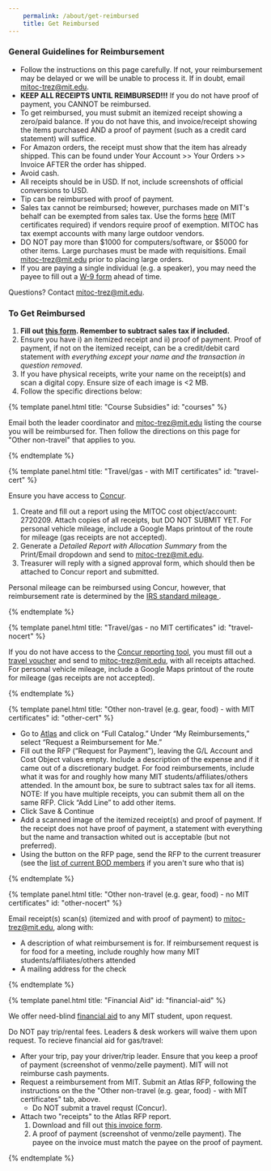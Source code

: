 ```yaml
---
    permalink: /about/get-reimbursed
    title: Get Reimbursed
---
```


### General Guidelines for Reimbursement

*   Follow the instructions on this page carefully. If not, your reimbursement may be delayed or we will be unable to process it. If in doubt, email [mitoc-trez@mit.edu](mailto:mitoc-trez@mit.edu).
*   **KEEP ALL RECEIPTS UNTIL REIMBURSED!!!** If you do not have proof of payment, you CANNOT be reimbursed.
*    To get reimbursed, you must submit an itemized receipt showing a zero/paid balance. If you do not have this, and invoice/receipt showing the items purchased AND a proof of payment (such as a credit card statement) will suffice. 
*   For Amazon orders, the receipt must show that the item has already shipped. This can be found under Your Account >> Your Orders >> Invoice AFTER the order has shipped.
*   Avoid cash.
*   All receipts should be in USD. If not, include screenshots of official conversions to USD.
*   Tip can be reimbursed with proof of payment.
*   Sales tax cannot be reimbursed; however, purchases made on MIT's behalf can be exempted from sales tax. Use the forms [here](http://vpf.mit.edu/forms/7/1220) (MIT certificates required) if vendors require proof of exemption. MITOC has tax exempt accounts with many large outdoor vendors. 
*   DO NOT pay more than $1000 for computers/software, or $5000 for other items. Large purchases must be made with requisitions. Email [mitoc-trez@mit.edu](mailto:mitoc-trez@mit.edu) prior to placing large orders.
*   If you are paying a single individual (e.g. a speaker), you may need the payee to fill out a [W-9 form](https://www.irs.gov/pub/irs-pdf/fw9.pdf) ahead of time.

Questions? Contact [mitoc-trez@mit.edu](mailto:mitoc-trez@mit.edu).

### To Get Reimbursed

1.  **Fill out [this form](https://docs.google.com/forms/d/e/1FAIpQLSe0tR-cIxVUJy_Ci0Rsk7zajWchs-bv8XzXdvSXfi3CFKVLkA/viewform). Remember to subtract sales tax if included.**
2.  Ensure you have i) an itemized receipt and ii) proof of payment. Proof of payment, if not on the itemized receipt, can be a credit/debit card statement _with everything except your name and the transaction in question removed._
3.  If you have physical receipts, write your name on the receipt(s) and scan a digital copy. Ensure size of each image is <2 MB.
4.  Follow the specific directions below:


{% template panel.html title: "Course Subsidies" id: "courses" %}

  Email both the leader coordinator and [mitoc-trez@mit.edu](mailto:mitoc-trez@mit.edu) listing the course you will be reimbursed for. Then follow the directions on this page for "Other non-travel" that applies to you.

{% endtemplate %}

{% template panel.html title: "Travel/gas - with MIT certificates" id: "travel-cert" %}

  Ensure you have access to [Concur](http://concur.mit.edu/).

  1.  Create and fill out a report using the MITOC cost object/account: 2720209. Attach copies of all receipts, but DO NOT SUBMIT YET. For personal vehicle mileage, include a Google Maps printout of the route for mileage (gas receipts are not accepted). 
  2.  Generate a _Detailed Report with Allocation Summary_ from the Print/Email dropdown and send to [mitoc-trez@mit.edu](mailto:mitoc-trez@mit.edu).
  3.  Treasurer will reply with a signed approval form, which should then be attached to Concur report and submitted.

  Personal mileage can be reimbursed using Concur, however, that reimbursement rate is determined by the [IRS standard mileage ](https://www.irs.gov/tax-professionals/standard-mileage-rates). 

{% endtemplate %}

{% template panel.html title: "Travel/gas - no MIT certificates" id: "travel-nocert" %}

  If you do not have access to the [Concur reporting tool](http://concur.mit.edu/), you must fill out a [travel voucher](http://studentlife.mit.edu/sites/default/files/Travel%20Voucher.pdf) and send to [mitoc-trez@mit.edu](mailto:mitoc-trez@mit.edu), with all receipts attached. For personal vehicle mileage, include a Google Maps printout of the route for mileage (gas receipts are not accepted).

{% endtemplate %}

{% template panel.html title: "Other non-travel (e.g. gear, food) - with MIT certificates" id: "other-cert" %}

  *   Go to [Atlas](http://atlas.mit.edu/) and click on “Full Catalog.” Under “My Reimbursements,” select “Request a Reimbursement for Me.”
  *   Fill out the RFP (“Request for Payment”), leaving the G/L Account and Cost Object values empty. Include a description of the expense and if it came out of a discretionary budget. For food reimbursements, include what it was for and roughly how many MIT students/affiliates/others attended. In the amount box, be sure to subtract sales tax for all items.  
      NOTE: If you have multiple receipts, you can submit them all on the same RFP. Click “Add Line” to add other items.
  *   Click Save & Continue
  *   Add a scanned image of the itemized receipt(s) and proof of payment. If the receipt does not have proof of payment, a statement with everything but the name and transaction whited out is acceptable (but not preferred).
  *   Using the button on the RFP page, send the RFP to the current treasurer (see the [list of current BOD members](/about/officers) if you aren't sure who that is)

{% endtemplate %}

{% template panel.html title: "Other non-travel (e.g. gear, food) - no MIT certificates" id: "other-nocert" %}

  Email receipt(s) scan(s) (itemized and with proof of payment) to [mitoc-trez@mit.edu](mailto:mitoc-trez@mit.edu), along with:

  *   A description of what reimbursement is for. If reimbursement request is for food for a meeting, include roughly how many MIT students/affiliates/others attended
  *   A mailing address for the check

{% endtemplate %}

{% template panel.html title: "Financial Aid" id: "financial-aid" %}

  We offer need-blind [financial aid](/about/financial-aid) to any MIT student, upon request.
  
  Do NOT pay trip/rental fees. Leaders & desk workers will waive them upon request.
  To recieve financial aid for gas/travel:
  *   After your trip, pay your driver/trip leader. Ensure that you keep a proof of payment (screenshot of venmo/zelle payment). MIT will not reimburse cash payments.
  *   Request a reimbursement from MIT. Submit an Atlas RFP, following the instructions on the the "Other non-travel (e.g. gear, food) - with MIT certificates" tab, above.
      *   Do NOT submit a travel requst (Concur).
  *   Attach two "receipts" to the Atlas RFP report.
      1.   Download and fill out [this invoice form](https://www.dropbox.com/scl/fi/5xseluvej8sx3nfsunpkw/MITOC_Financial-Aid-Invoice.pdf?rlkey=i59gjgb9mzv86mj6a5yxp6zqj&dl=0).
      2.   A proof of payment (screenshot of venmo/zelle payment). The payee on the invoice must match the payee on the proof of payment.

{% endtemplate %}


